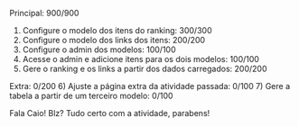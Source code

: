Principal: 900/900
1) Configure o modelo dos itens do ranking: 300/300
2) Configure o modelo dos links dos itens: 200/200
3) Configure o admin dos modelos: 100/100
4) Acesse o admin e adicione itens para os dois modelos: 100/100
5) Gere o ranking e os links a partir dos dados carregados: 200/200 

Extra: 0/200
6) Ajuste a página extra da atividade passada: 0/100
7) Gere a tabela a partir de um terceiro modelo: 0/100 

Fala Caio! Blz?
Tudo certo com a atividade, parabens!